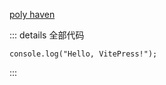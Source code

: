 <script setup>
  import StandardMaterials from '/components/02-standard-materials/StandardMaterials.vue'
</script>

<StandardMaterials/>

[poly haven](http://polyhaven.com)

::: details 全部代码

```vue
console.log("Hello, VitePress!");
```

:::
